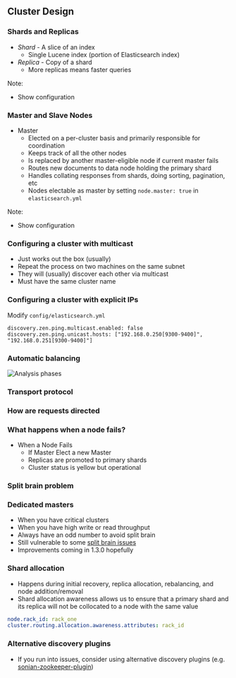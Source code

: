 ## Cluster Design

<!--
* Shards and replicas
* Master and slave nodes
* Discovery
    * Multicast
    * Unicast
* Automatic balancing
* Transport protocol
* How are requests directed?
* What happens when a node fails?
    * Split brain problem
* Designing your application for resiliency
    * Dedicated masters
    * Shard allocation
    * Efficiently indexing into the cluster
        * Bulk indexing
        * River plugins
-->


### Shards and Replicas

* <em>Shard</em> - A slice of an index
    * Single Lucene index (portion of Elasticsearch index)
* <em>Replica</em> - Copy of a shard
    * More replicas means faster queries

Note: 
* Show configuration


### Master and Slave Nodes

* Master
    * Elected on a per-cluster basis and primarily responsible for coordination
    * Keeps track of all the other nodes
    * Is replaced by another master-eligible node if current master fails
    * Routes new documents to data node holding the primary shard
    * Handles collating responses from shards, doing sorting, pagination, etc 
    * Nodes electable as master by setting `node.master: true` in `elasticsearch.yml`

Note: 
* Show configuration


### Configuring a cluster with multicast

* Just works out the box (usually)
* Repeat the process on two machines on the same subnet
* They will (usually) discover each other via multicast
* Must have the same cluster name


### Configuring a cluster with explicit IPs

Modify `config/elasticsearch.yml`

```
discovery.zen.ping.multicast.enabled: false
discovery.zen.ping.unicast.hosts: ["192.168.0.250[9300-9400]", "192.168.0.251[9300-9400]"]
```


### Automatic balancing

![Analysis phases](images/sharding-replica.svg)


### Transport protocol


### How are requests directed


### What happens when a node fails?

* When a Node Fails
    * If Master Elect a new Master
    * Replicas are promoted to primary shards
    * Cluster status is yellow but operational


### Split brain problem 


### Dedicated masters

* When you have critical clusters
* When you have high write or read throughput
* Always have an odd number to avoid split brain
* Still vulnerable to some [split brain issues](http://github.com/elasticsearch/elasticsearch/issues/2488)
* Improvements coming in 1.3.0 hopefully


### Shard allocation

* Happens during initial recovery, replica allocation, rebalancing, and node addition/removal
* Shard allocation awareness allows us to ensure that a primary shard and its replica will not be collocated to a node with the same value 

```yaml
node.rack_id: rack_one
cluster.routing.allocation.awareness.attributes: rack_id
```


### Alternative discovery plugins
              
* If you run into issues, consider using alternative discovery plugins (e.g. [sonian-zookeeper-plugin](https://github.com/sonian/elasticsearch-zookeeper))